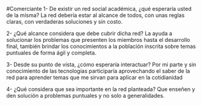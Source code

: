 #Comerciante
1- De existir un red social académica, ¿qué esperaría usted de la misma?
La red debería estar al alcance de todos, con unas reglas claras, con verdaderas soluciones y sin costo.


2- ¿Qué alcance considera que debe cubrir dicha red?
La ayuda a solucionar los problemas que presenten los miembros hasta el desarrollo final, también brindar los conocimientos a la población inscrita sobre temas puntuales de forma ágil y completa.


3- Desde su punto de vista, ¿cómo esperaría interactuar?
Por mi parte y sin conocimiento de las tecnologías participaría aprovechando el saber de la red para aprender temas que me sirvan para aplicar en la cotidianidad


4- ¿Qué considera que sea importante en la red planteada?
Que enseñen y den solución a problemas puntuales y no solo a generalidades.

